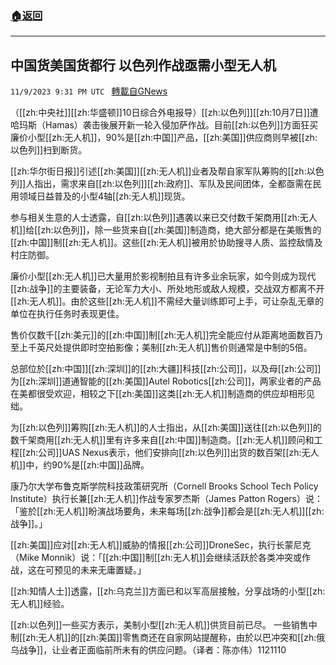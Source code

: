 ###  [:house:返回](README.md)
---


## 中国货美国货都行 以色列作战亟需小型无人机
`11/9/2023 9:31 PM UTC ` [轉載自GNews](https://gnews.org/articles/1959157)

（[[zh:中央社]][[zh:华盛顿]]10日综合外电报导）[[zh:以色列]][[zh:10月7日]]遭哈玛斯（Hamas）袭击後展开新一轮入侵加萨作战。目前[[zh:以色列]]方面狂买廉价小型[[zh:无人机]]，90%是[[zh:中国]]产品，[[zh:美国]]供应商则早被[[zh:以色列]]扫到断货。

[[zh:华尔街日报]]引述[[zh:美国]][[zh:无人机]]业者及帮自家军队筹购的[[zh:以色列]]人指出，需求来自[[zh:以色列]][[zh:政府]]、军队及民间团体，全都亟需在民用领域日益普及的小型4轴[[zh:无人机]]现货。

参与相关生意的人士透露，自[[zh:以色列]]遇袭以来已交付数千架商用[[zh:无人机]]给[[zh:以色列]]，除一些货来自[[zh:美国]]制造商，绝大部分都是在美贩售的[[zh:中国]]制[[zh:无人机]]。这些[[zh:无人机]]被用於协助搜寻人质、监控敌情及村庄防御。

廉价小型[[zh:无人机]]已大量用於影视制拍且有许多业余玩家，如今则成为现代[[zh:战争]]的主要装备，无论军力大小、所处地形或敌人规模，交战双方都离不开[[zh:无人机]]。由於这些[[zh:无人机]]不需经大量训练即可上手，可让杂乱无章的单位在执行任务时表现更佳。

售价仅数千[[zh:美元]]的[[zh:中国]]制[[zh:无人机]]完全能应付从距离地面数百乃至上千英尺处提供即时空拍影像；美制[[zh:无人机]]售价则通常是中制的5倍。

总部位於[[zh:中国]][[zh:深圳]]的[[zh:大疆]]科技[[zh:公司]]，以及母[[zh:公司]]为[[zh:深圳]]道通智能的[[zh:美国]]Autel Robotics[[zh:公司]]，两家业者的产品在美都很受欢迎，相较之下[[zh:美国]]这类[[zh:无人机]]制造商的供应却相形见绌。

为[[zh:以色列]]筹购[[zh:无人机]]的人士指出，从[[zh:美国]]送往[[zh:以色列]]的数千架商用[[zh:无人机]]里有许多来自[[zh:中国]]制造商。[[zh:无人机]]顾问和工程[[zh:公司]]UAS Nexus表示，他们安排向[[zh:以色列]]出货的数百架[[zh:无人机]]中，约90%是[[zh:中国]]品牌。

康乃尔大学布鲁克斯学院科技政策研究所（Cornell Brooks School Tech Policy Institute）执行长兼[[zh:无人机]]作战专家罗杰斯（James Patton Rogers）说：「鉴於[[zh:无人机]]盼演战场要角，未来每场[[zh:战争]]都会是[[zh:无人机]][[zh:战争]]。」

[[zh:美国]]应对[[zh:无人机]]威胁的情报[[zh:公司]]DroneSec，执行长蒙尼克（Mike Monnik）说：「[[zh:中国]]制[[zh:无人机]]会继续活跃於各类冲突或作战，这在可预见的未来无庸置疑。」

[[zh:知情人士]]透露，[[zh:乌克兰]]方面已和以军高层接触，分享战场的小型[[zh:无人机]]经验。

[[zh:以色列]]一些买方表示，美制小型[[zh:无人机]]供货目前已尽。 一些销售中制[[zh:无人机]]的[[zh:美国]]零售商还在自家网站提醒称，由於以巴冲突和[[zh:俄乌战争]]，让业者正面临前所未有的供应问题。（译者：陈亦伟）1121110
